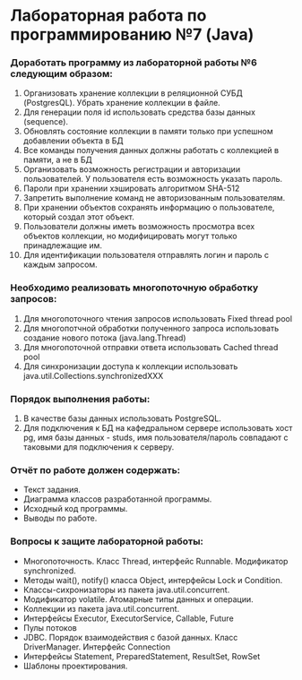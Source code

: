 # Лабораторная работа по программированию №7 (Java)
### Доработать программу из лабораторной работы №6 следующим образом:
1.	Организовать хранение коллекции в реляционной СУБД (PostgresQL). Убрать хранение коллекции в файле.
2.	Для генерации поля id использовать средства базы данных (sequence).
3.	Обновлять состояние коллекции в памяти только при успешном добавлении объекта в БД
4.	Все команды получения данных должны работать с коллекцией в памяти, а не в БД
5.	Организовать возможность регистрации и авторизации пользователей. У пользователя есть возможность указать пароль.
6.	Пароли при хранении хэшировать алгоритмом SHA-512
7.	Запретить выполнение команд не авторизованным пользователям.
8.	При хранении объектов сохранять информацию о пользователе, который создал этот объект.
9.	Пользователи должны иметь возможность просмотра всех объектов коллекции, но модифицировать могут только принадлежащие им.
10.	Для идентификации пользователя отправлять логин и пароль с каждым запросом.

    
### Необходимо реализовать многопоточную обработку запросов:
1.	Для многопоточного чтения запросов использовать Fixed thread pool
2.	Для многопотчной обработки полученного запроса использовать создание нового потока (java.lang.Thread)
3.	Для многопоточной отправки ответа использовать Cached thread pool
4.	Для синхронизации доступа к коллекции использовать java.util.Collections.synchronizedXXX

### Порядок выполнения работы:
1.	В качестве базы данных использовать PostgreSQL.
2.	Для подключения к БД на кафедральном сервере использовать хост pg, имя базы данных - studs, имя пользователя/пароль совпадают с таковыми для подключения к серверу.

### Отчёт по работе должен содержать:

- Текст задания.
- Диаграмма классов разработанной программы.
- Исходный код программы.
- Выводы по работе.


### Вопросы к защите лабораторной работы:

- Многопоточность. Класс Thread, интерфейс Runnable. Модификатор synchronized.
- Методы wait(), notify() класса Object, интерфейсы Lock и Condition.
- Классы-сихронизаторы из пакета java.util.concurrent.
- Модификатор volatile. Атомарные типы данных и операции.
- Коллекции из пакета java.util.concurrent.
- Интерфейсы Executor, ExecutorService, Callable, Future
- Пулы потоков
- JDBC. Порядок взаимодействия с базой данных. Класс DriverManager. Интерфейс Connection
- Интерфейсы Statement, PreparedStatement, ResultSet, RowSet
- Шаблоны проектирования.
